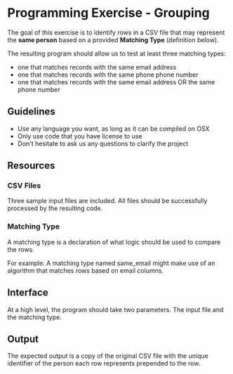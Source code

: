 # Programming Exercise - Grouping

The goal of this exercise is to identify rows in a CSV file that
may represent the __same person__ based on a provided __Matching Type__ (definition below).

The resulting program should allow us to test at least three matching types:
 - one that matches records with the same email address
 - one that matches records with the same phone phone number
 - one that matches records with the same email address OR the same phone number

## Guidelines

* Use any language you want, as long as it can be compiled on OSX
* Only use code that you have license to use
* Don't hesitate to ask us any questions to clarify the project

## Resources

### CSV Files

Three sample input files are included. All files should be successfully
processed by the resulting code.

### Matching Type

A matching type is a declaration of what logic should be used to compare the rows.

For example: A matching type named same_email might make use of an algorithm that 
matches rows based on email columns.

## Interface

At a high level, the program should take two parameters. The input file
and the matching type.

## Output

The expected output is a copy of the original CSV file with the unique 
identifier of the person each row represents prepended to the row.
